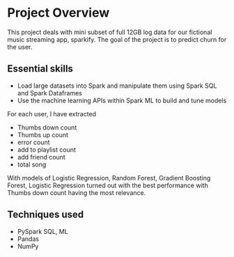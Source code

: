 # Project Overview

This project deals with mini subset of full 12GB log data for our fictional music streaming app, sparkify.
The goal of the project is to predict churn for the user.

## Essential skills
- Load large datasets into Spark and manipulate them using Spark SQL and Spark Dataframes
- Use the machine learning APIs within Spark ML to build and tune models

For each user, I have extracted
- Thumbs down count
- Thumbs up count
- error count 
- add to playlist count
- add friend count
- total song

With models of Logistic Regression, Random Forest, Gradient Boosting Forest, Logistic Regression turned out with the best performance with Thumbs down count having the most relevance.

## Techniques used
- PySpark SQL, ML
- Pandas
- NumPy
